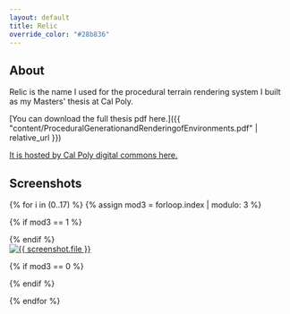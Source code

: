 ```yaml
---
layout: default
title: Relic
override_color: "#28b836"
---
```


## About

Relic is the name I used for the procedural terrain rendering system I built as my Masters' thesis at Cal Poly.

[You can download the full thesis pdf here.]({{ "content/ProceduralGenerationandRenderingofEnvironments.pdf" | relative_url }})

[It is hosted by Cal Poly digital commons here.](https://digitalcommons.calpoly.edu/theses/1678/)

## Screenshots

{% for i in (0..17) %}
{% assign mod3 = forloop.index | modulo: 3 %}

{% if mod3 == 1 %}
<div class="row">
{% endif %}

<div class="one-third column">
  <a href="{{ site.baseurl }}/img/relic/screenshot{{ i }}.png">
    <img class="img-thumbnail" src="{{ site.baseurl }}/img/relic/screenshot{{ i }}.jpg" alt="{{ screenshot.file }}" />
  </a>
</div>

{% if mod3 == 0 %}
</div>
{% endif %}

{% endfor %}

